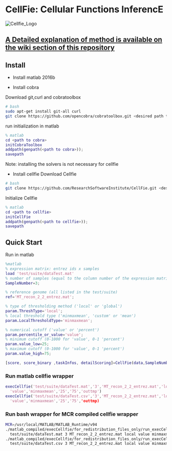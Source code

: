 # **CellFie**: Cellular Functions InferencE

![Cellfie_Logo](https://github.com/LewisLabUCSD/CellFie/blob/master/logo_with_name.png=250x250)

## [A Detailed explanation of method is available on the wiki section of this repository](https://github.com/LewisLabUCSD/CellFie/wiki)

## Install

- Install matlab 2016b

- Install cobra

Download git,curl and cobratoolbox
```bash
# bash
sudo apt-get install git-all curl
git clone https://github.com/opencobra/cobratoolbox.git <desired path to cobra>/cobratoolbox
```
run initialization in matlab
```matlab
% matlab
cd <path to cobra>
initCobraToolbox
addpath(genpath(<path to cobra>));
savepath
```
Note: installing the solvers is not necessary for cellfie

- Install cellfie
Download Cellfie
```bash
# bash
git clone https://github.com/ResearchSoftwareInstitute/CellFie.git <desired path to cellfie>/CellFie
```
Initialize Cellfie
```matlab
% matlab
cd <path to cellfie>
initCellFie
addpath(genpath(<path to cellfie>));
savepath
```
## Quick Start
Run in matlab
```matlab
%matlab
% expression matrix: entrez ids x samples
load 'test/suite/dataTest.mat'
% number of samples (equal to the column number of the expression matrix
SampleNumber=3;

% reference genome (all listed in the test/suite)
ref='MT_recon_2_2_entrez.mat';

% type of thresholding method ('local' or 'global')
param.ThreshType='local';
% local threshold type ('minmaxmean', 'custom' or 'mean')
param.LocalThresholdType='minmaxmean';

% numerical cutoff ('value' or 'percent')
param.percentile_or_value='value';
% minimum cutoff (0-1000 for 'value', 0-1 'percent')
param.value_low=25;
% maximum cutoff (0-1000 for 'value', 0-1 'percent')
param.value_high=75;

[score, score_binary ,taskInfos, detailScoring]=CellFie(data,SampleNumber,ref,param);
```
### Run matlab cellfie wrapper

```matlab
execCellfie('test/suite/dataTest.mat','3','MT_recon_2_2_entrez.mat','local',
  'value','minmaxmean','25','75','outtmp')
execCellfie('test/suite/dataTest.csv','3','MT_recon_2_2_entrez.mat','local',
  'value','minmaxmean','25','75','outtmp)
```
### Run bash wrapper for MCR compiled cellfie wrapper
```bash
MCR=/usr/local/MATLAB/MATLAB_Runtime/v94
./matlab_compiled/execCellfie/for_redistribution_files_only/run_execCellfie.sh $MCR 
  test/suite/dataTest.mat 3 MT_recon_2_2_entrez.mat local value minmaxmean 25 75 outtmp
./matlab_compiled/execCellfie/for_redistribution_files_only/run_execCellfie.sh $MCR
  test/suite/dataTest.csv 3 MT_recon_2_2_entrez.mat local value minmaxmean 25 75 outtmp
```
